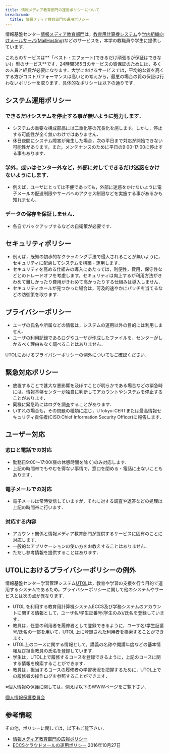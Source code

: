 ```yaml
---
title: 情報メディア教育部門の運用ポリシーについて
breadcrumb:
  title: 情報メディア教育部門の運用ポリシー
---
```


情報基盤センター[情報メディア教育部門](http://media.itc.u-tokyo.ac.jp/)は，[教育用計算機システム](https://www.ecc.u-tokyo.ac.jp/)や[学内組織向けメールサーバ(MailHosting)](http://mh.itc.u-tokyo.ac.jp/)などのサービスを，本学の教職員や学生に提供しています．

これらのサービスは**「ベスト・エフォート(できるだけ頑張るが保証はできない)」型のサービス**です．24時間365日のサービスの質保証のためには，多くの人員と経費が必要になります．大学におけるサービスでは，平均的な質を高くする方がコストパフォーマンスは高いとの考えから，最悪の場合の質の保証は行わないポリシーを取ります．具体的なポリシーは以下の通りです．

## システム運用ポリシー

### できるだけシステムを停止する事が無いように努力します．

* システムの重要な構成部品には二重化等の冗長化を施します。しかし，停止する可能性が全く無いわけではありません．
* 休日夜間にシステム障害が発生した場合，次の平日まで対応が開始できない可能性があります。また，メンテナンスのために平日の9:00-17:00に停止する事もあります．
<!-- メンテナンス時間帯を設ける事もある。-->

### 学外，或いはセンター外など，外部に対してできるだけ迷惑をかけないようにします．

* 例えば，ユーザにとっては不便であっても，外部に迷惑をかけないように電子メールの配送制限やサーバへのアクセス制限などを実施する事があるかも知れません．

### データの保存を保証しません．

* 各自でバックアップするなどの自衛策が必要です．

## セキュリティポリシー

* 例えば，既知の初歩的なクラッキング手法で侵入されることが無いように，セキュリティに配慮してシステムを構築・運用します．
* セキュリティを高める仕組みの導入にあたっては，利便性，費用，保守性などとのトレードオフを考慮します。セキュリティは向上するが利用方法がきわめて難しかったり費用がきわめて高かったりする仕組みは導入しません．
* セキュリティホールが見つかった場合は，可及的速やかにパッチを当てるなどの防御策を取ります．

## プライバシーポリシー

* ユーザの氏名や所属などの情報は，システムの運用以外の目的には利用しません．
* ユーザの利用記録であるログやユーザが作成したファイルを，センターがしかるべく理由もなく調べることはありません．

UTOLにおけるプライバシーポリシーの例外についてもご確認ください．

## 緊急対応ポリシー

* 放置することで甚大な悪影響を及ぼすことが明らかである場合などの緊急時には，情報基盤センターが独自に判断してアカウントやシステムを停止することがあります．
* 同様に緊急時にはログを調査することがあります．
* いずれの場合も，その問題の種類に応じ，UTokyo-CERTまたは最高情報セキュリティ責任者(CISO:Chief Information Security Officer)に報告します．

## ユーザー対応

### 窓口と電話での対応

* 勤務日9:00〜17:00(昼の休憩時間を除く)のみ対応します．
* 上記の時間帯でもやむを得ない事情で，窓口を閉める・電話に出ないこともあります．

### 電子メールでの対応

* 電子メールは常時受信していますが，それに対する調査や返答などの処理は上記の時間帯に行います．

### 対応する内容

* アカウント関係と情報メディア教育部門が提供するサービスに固有のことに対応します．
* 一般的なアプリケーションの使い方をお教えすることはありません．
* ただし参考情報を提供することはあります．

## UTOLにおけるプライバシーポリシーの例外

情報基盤センター学習管理システム[UTOL](/utol/)は，教育や学習の支援を行う目的で運用するシステムであるため，プライバシーポリシーに関して他のシステムやサービスとは次の点が異なります．

* UTOL を利用する教育用計算機システムECCS及び学務システムのアカウントに関する情報として，ユーザ名/学生証番号(学生のみ)/氏名を登録しています．
* 教員は，任意の利用者を履修者として登録できるように，ユーザ名/学生証番号/氏名の一部を用いて，UTOL 上に登録された利用者を検索することができます．
* UTOL上のコースに関する情報として，講義の名称や開講年度などの基本情報及び担当教員の氏名を登録しています．
* 学生は，UTOL上で履修するコースを登録できるように，上記のコースに関する情報を検索することができます．
* 教員は，担当するコースの履修者の学習状況を把握するために，UTOL上での履修者の操作ログを参照することができます．

※個人情報の保護に関しては，例えば以下のWWWページをご覧下さい．

[個人情報保護委員会](https://www.ppc.go.jp/)

## 参考情報

その他，ポリシーに関しては，以下もご覧下さい．

* [情報メディア教育部門の広報ポリシー](/announcement/policy.html)
* [ECCSクラウドメールの運用ポリシー](/system/eccs_cloud_email_policy.html) 2016年10月27日
